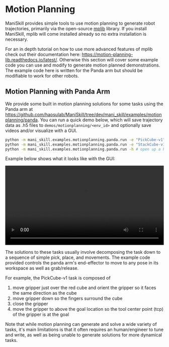 # Motion Planning

ManiSkill provides simple tools to use motion planning to generate robot trajectories, primarily via the open-source [mplib](https://github.com/haosulab/MPlib) library. If you install ManiSkill, mplib will come installed already so no extra installation is necessary.

For an in depth tutorial on how to use more advanced features of mplib check out their documentation here: https://motion-planning-lib.readthedocs.io/latest/. Otherwise this section will cover some example code you can use and modify to generate motion planned demonstrations. The example code here is written for the Panda arm but should be modifiable to work for other robots.

## Motion Planning with Panda Arm

We provide some built in motion planning solutions for some tasks using the Panda arm at https://github.com/haosulab/ManiSkill/tree/dev/mani_skill/examples/motionplanning/panda. You can run a quick demo below, which will save trajectory data as .h5 files to `demos/motionplanning/<env_id>` and optionally save videos and/or visualize with a GUI.

```bash
python -m mani_skill.examples.motionplanning.panda.run -e "PickCube-v1" --save-video # runs headless and only saves video
python -m mani_skill.examples.motionplanning.panda.run -e "StackCube-v1" --vis # opens up the GUI
python -m mani_skill.examples.motionplanning.panda.run -h # open up a help menu and also show what tasks have solutions
```

Example below shows what it looks like with the GUI:

<video preload="auto" controls="True" width="100%">
<source src="https://github.com/haosulab/ManiSkill/raw/dev/docs/source/_static/videos/motionplanning-stackcube.mp4" type="video/mp4">
</video>

The solutions to these tasks usually involve decomposing the task down to a sequence of simple pick, place, and movements. The example code provided controls the panda arm's end-effector to move to any pose in its workspace as well as grab/release.

For example, the PickCube-v1 task is composed of
1. move gripper just over the red cube and orient the gripper so it faces the same direction as the cube
2. move gripper down so the fingers surround the cube
3. close the gripper
4. move the gripper to above the goal location so the tool center point (tcp) of the gripper is at the goal

Note that while motion planning can generate and solve a wide variety of tasks, it's main limitations is that it often requires an human/engineer to tune and write, as well as being unable to generate solutions for more dynamical tasks.